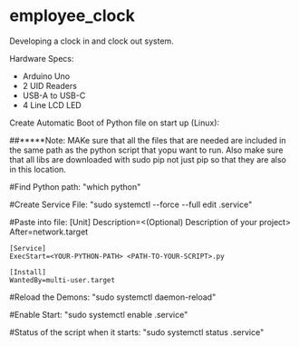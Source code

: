 # employee_clock
Developing a clock in and clock out system.

Hardware Specs:
- Arduino Uno
- 2 UID Readers
- USB-A to USB-C 
- 4 Line LCD LED








Create Automatic Boot of Python file on start up (Linux):

##*****Note: MAKe sure that all the files that are needed are included in the same path as the python script that yopu want to run. Also make sure that all libs are downloaded with sudo pip not just pip so that they are also in this location. 

#Find Python path:
	"which python"
	
#Create Service File:
	"sudo systemctl --force --full edit <YOUR NAME>.service"
	
#Paste into file: 
	[Unit]
	Description=<(Optional) Description of your project>
	After=network.target

	[Service]
	ExecStart=<YOUR-PYTHON-PATH> <PATH-TO-YOUR-SCRIPT>.py

	[Install]
	WantedBy=multi-user.target

#Reload the Demons:
	"sudo systemctl daemon-reload"
	
#Enable Start:
	"sudo systemctl enable <YOUR-NAME>.service"
	
#Status of the script when it starts:
	"sudo systemctl status <YOUR-NAME>.service"
	
